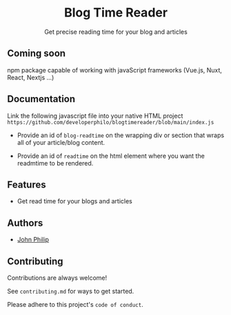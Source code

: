 

<div align="center">

<h1>Blog Time Reader</h1>

Get precise reading time for your blog and articles

</div>


## Coming soon

npm package capable of working with javaScript frameworks (Vue.js, Nuxt, React, Nextjs ...)
    
## Documentation

 Link the following javascript file into your native HTML project `https://github.com/developerphilo/blogtimereader/blob/main/index.js`

- Provide an id of `blog-readtime` on the wrapping div or section that wraps all of your article/blog content.

- Provide an id of `readtime` on the html element where you want the readmtime to be rendered.

  
## Features

- Get read time for  your blogs and articles

  
## Authors

- [John Philip](https://www.github.com/developerphilo)

  
## Contributing

Contributions are always welcome!

See `contributing.md` for ways to get started.

Please adhere to this project's `code of conduct`.


